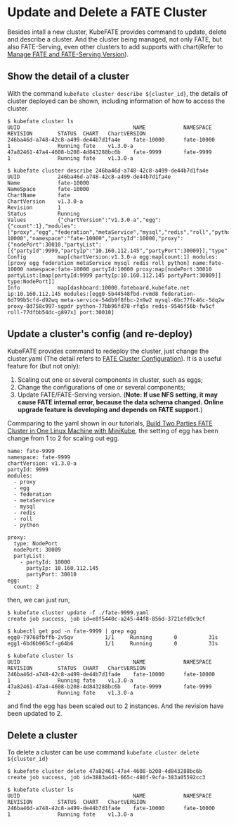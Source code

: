 # Update and Delete a FATE Cluster
Besides intall a new cluster, KubeFATE provides command to update, delete and describe a cluster. And the cluster being managed, not only FATE, but also FATE-Serving, even other clusters to add supports with chart(Refer to [Manage FATE and FATE-Serving Version](./Manage_FATE_and_FATE-Serving_Version.md)).

## Show the detail of a cluster
With the command `kubefate cluster describe ${cluster_id}`, the details of cluster deployed can be shown, including information of how to access the cluster.

```
$ kubefate cluster ls
UUID                                    NAME            NAMESPACE       REVISION        STATUS  CHART   ChartVERSION
246ba46d-a748-42c8-a499-de44b7d1fa4e    fate-10000      fate-10000      1               Running fate    v1.3.0-a
47a82461-47a4-4608-b208-4d843288bc6b    fate-9999       fate-9999       1               Running fate    v1.3.0-a

$ kubefate cluster describe 246ba46d-a748-42c8-a499-de44b7d1fa4e
UUID            246ba46d-a748-42c8-a499-de44b7d1fa4e                                                                                                                                                                                                        
Name            fate-10000                                                                                                                                                                                                                                  
NameSpace       fate-10000                                                                                                                                                                                                                                  
ChartName       fate                                                                                                                                                                                                                                        
ChartVersion    v1.3.0-a                                                                                                                                                                                                                                    
Revision        1                                                                                                                                                                                                                                           
Status          Running                                                                                                                                                                                                                                     
Values          {"chartVersion":"v1.3.0-a","egg":{"count":1},"modules":["proxy","egg","federation","metaService","mysql","redis","roll","python"],"name":"fate-10000","namespace":"fate-10000","partyId":10000,"proxy":{"nodePort":30010,"partyList":[{"partyId":9999,"partyIp":"10.160.112.145","partyPort":30009}],"type":"NodePort"}}
Config          map[chartVersion:v1.3.0-a egg:map[count:1] modules:[proxy egg federation metaService mysql redis roll python] name:fate-10000 namespace:fate-10000 partyId:10000 proxy:map[nodePort:30010 partyList:[map[partyId:9999 partyIp:10.160.112.145 partyPort:30009]] type:NodePort]]
Info            map[dashboard:10000.fateboard.kubefate.net ip:10.160.112.145 modules:[egg0-5b44548fbd-rvmd8 federation-6d799b5cfd-d92wq meta-service-54db9f8fbc-2n9w2 mysql-6bc77fc46c-5dq2w proxy-8d758c997-sgpdr python-77bb96fd78-rfq5s redis-9546f56b-fw5cf roll-77dfbb54dc-g897x] port:30010]

```

## Update a cluster's config (and re-deploy)
KubeFATE provides command to redeploy the cluster, just change the cluster.yaml (The detail refers to [FATE Cluster Configuration](./configurations/FATE_cluster_configuration.md)). It is a useful feature for (but not only): 
1. Scaling out one or several components in cluster, such as eggs;
2. Change the configurations of one or several components;
3. Update FATE/FATE-Serving version. (**Note: If use NFS setting, it may cause FATE internal error, because the data schema changed. Online upgrade feature is developing and depends on FATE support.**)

Commparing to the yaml shown in our tutorials, [Build Two Parties FATE Cluster in One Linux Machine with MiniKube](./tutorials/Build_Two_Parties_FATE_Cluster_in_One_Linux_Machine_with_MiniKube.md), the setting of egg has been change from 1 to 2 for scaling out egg.
```
name: fate-9999
namespace: fate-9999
chartVersion: v1.3.0-a
partyId: 9999
modules:
  - proxy
  - egg
  - federation
  - metaService
  - mysql
  - redis
  - roll
  - python

proxy:
  type: NodePort
  nodePort: 30009
  partyList:
    - partyId: 10000
      partyIp: 10.160.112.145
      partyPort: 30010
egg:
  count: 2
```

then, we can just run,
```
$ kubefate cluster update -f ./fate-9999.yaml
create job success, job id=e8f5440c-a245-44f8-856d-3721efd9c9cf

$ kubectl get pod -n fate-9999 | grep egg
egg0-79768fbffb-2v5qv          1/1     Running       0          31s
egg1-6bd6b965cf-g64b6          1/1     Running       0          31s

$ kubefate cluster ls
UUID                                    NAME            NAMESPACE       REVISION        STATUS  CHART   ChartVERSION
246ba46d-a748-42c8-a499-de44b7d1fa4e    fate-10000      fate-10000      1               Running fate    v1.3.0-a
47a82461-47a4-4608-b208-4d843288bc6b    fate-9999       fate-9999       2               Running fate    v1.3.0-a
```

and find the egg has been scaled out to 2 instances. And the revision have been updated to 2. 

## Delete a cluster
To delete a cluster can be use command `kubefate cluster delete ${cluster_id}`
```
$ kubefate cluster delete 47a82461-47a4-4608-b208-4d843288bc6b
create job success, job id=3883a4d1-665c-480f-9cfa-383a05592cc3

$ kubefate cluster ls
UUID                                    NAME            NAMESPACE       REVISION        STATUS  CHART   ChartVERSION
246ba46d-a748-42c8-a499-de44b7d1fa4e    fate-10000      fate-10000      1               Running fate    v1.3.0-a
```